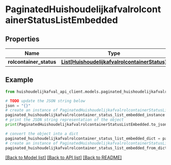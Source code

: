 # PaginatedHuishoudelijkafvalrolcontainerStatusListEmbedded


## Properties

Name | Type | Description | Notes
------------ | ------------- | ------------- | -------------
**rolcontainer_status** | [**List[HuishoudelijkafvalrolcontainerStatus]**](HuishoudelijkafvalrolcontainerStatus.md) |  | [optional] 

## Example

```python
from huishoudelijkafval_api_client.models.paginated_huishoudelijkafvalrolcontainer_status_list_embedded import PaginatedHuishoudelijkafvalrolcontainerStatusListEmbedded

# TODO update the JSON string below
json = "{}"
# create an instance of PaginatedHuishoudelijkafvalrolcontainerStatusListEmbedded from a JSON string
paginated_huishoudelijkafvalrolcontainer_status_list_embedded_instance = PaginatedHuishoudelijkafvalrolcontainerStatusListEmbedded.from_json(json)
# print the JSON string representation of the object
print(PaginatedHuishoudelijkafvalrolcontainerStatusListEmbedded.to_json())

# convert the object into a dict
paginated_huishoudelijkafvalrolcontainer_status_list_embedded_dict = paginated_huishoudelijkafvalrolcontainer_status_list_embedded_instance.to_dict()
# create an instance of PaginatedHuishoudelijkafvalrolcontainerStatusListEmbedded from a dict
paginated_huishoudelijkafvalrolcontainer_status_list_embedded_from_dict = PaginatedHuishoudelijkafvalrolcontainerStatusListEmbedded.from_dict(paginated_huishoudelijkafvalrolcontainer_status_list_embedded_dict)
```
[[Back to Model list]](../README.md#documentation-for-models) [[Back to API list]](../README.md#documentation-for-api-endpoints) [[Back to README]](../README.md)


